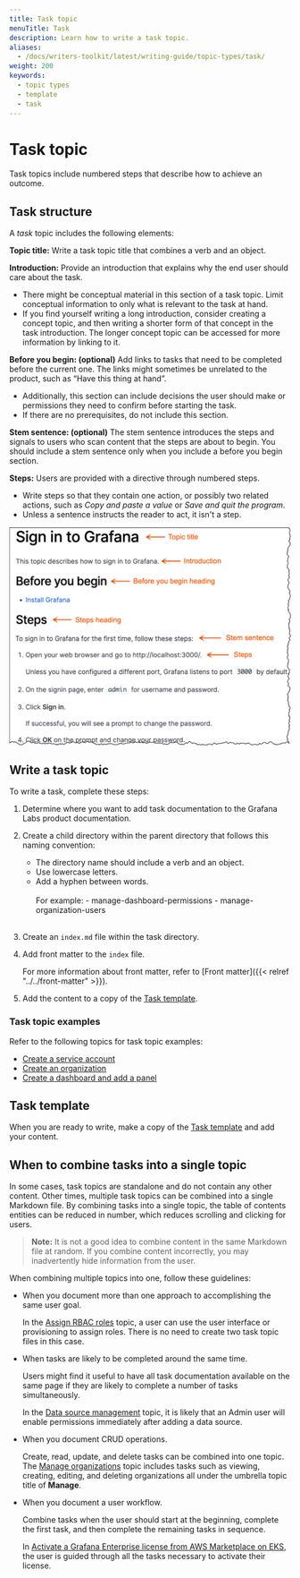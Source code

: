 ```yaml
---
title: Task topic
menuTitle: Task
description: Learn how to write a task topic.
aliases:
  - /docs/writers-toolkit/latest/writing-guide/topic-types/task/
weight: 200
keywords:
  - topic types
  - template
  - task
---
```


# Task topic

Task topics include numbered steps that describe how to achieve an outcome.

## Task structure

A _task_ topic includes the following elements:

**Topic title:** Write a task topic title that combines a verb and an object.

**Introduction:** Provide an introduction that explains why the end user should care about the task.

- There might be conceptual material in this section of a task topic. Limit conceptual information to only what is relevant to the task at hand.
- If you find yourself writing a long introduction, consider creating a concept topic, and then writing a shorter form of that concept in the task introduction. The longer concept topic can be accessed for more information by linking to it.

**Before you begin: (optional)** Add links to tasks that need to be completed before the current one. The links might sometimes be unrelated to the product, such as “Have this thing at hand”.

- Additionally, this section can include decisions the user should make or permissions they need to confirm before starting the task.
- If there are no prerequisites, do not include this section.

**Stem sentence: (optional)** The stem sentence introduces the steps and signals to users who scan content that the steps are about to begin. You should include a stem sentence only when you include a before you begin section.

**Steps:** Users are provided with a directive through numbered steps.

- Write steps so that they contain one action, or possibly two related actions, such as _Copy and paste a value_ or _Save and quit the program._
- Unless a sentence instructs the reader to act, it isn't a step.

![Task structure](task.png)

## Write a task topic

To write a task, complete these steps:

1. Determine where you want to add task documentation to the Grafana Labs product documentation.
1. Create a child directory within the parent directory that follows this naming convention:

   - The directory name should include a verb and an object.
   - Use lowercase letters.
   - Add a hyphen between words.
     <br>
     <br>
     For example: - manage-dashboard-permissions - manage-organization-users
     <br>
     <br>

1. Create an `index.md` file within the task directory.
1. Add front matter to the `index` file.

   For more information about front matter, refer to [Front matter]({{< relref "../../front-matter" >}}).

1. Add the content to a copy of the [Task template](https://github.com/grafana/writers-toolkit/blob/main/docs/static/templates/task-template.md).

### Task topic examples

Refer to the following topics for task topic examples:

- [Create a service account](/docs/grafana/latest/administration/service-accounts/#create-a-service-account-in-grafana)
- [Create an organization](/docs/grafana/latest/administration/organization-management/#create-an-organization)
- [Create a dashboard and add a panel](/docs/grafana/latest/dashboards/add-organize-panels/#create-a-dashboard-and-add-a-panel)

## Task template

When you are ready to write, make a copy of the [Task template](https://github.com/grafana/writers-toolkit/blob/main/docs/static/templates/task-template.md) and add your content.

## When to combine tasks into a single topic

In some cases, task topics are standalone and do not contain any other content. Other times, multiple task topics can be combined into a single Markdown file. By combining tasks into a single topic, the table of contents entities can be reduced in number, which reduces scrolling and clicking for users.

> **Note:** It is not a good idea to combine content in the same Markdown file at random. If you combine content incorrectly, you may inadvertently hide information from the user.

When combining multiple topics into one, follow these guidelines:

- When you document more than one approach to accomplishing the same user goal.

  In the [Assign RBAC roles](/docs/grafana/latest/administration/roles-and-permissions/access-control/assign-rbac-roles/) topic, a user can use the user interface or provisioning to assign roles. There is no need to create two task topic files in this case.

- When tasks are likely to be completed around the same time.

  Users might find it useful to have all task documentation available on the same page if they are likely to complete a number of tasks simultaneously.

  In the [Data source management](/docs/grafana/latest/administration/data-source-management/) topic, it is likely that an Admin user will enable permissions immediately after adding a data source.

- When you document CRUD operations.

  Create, read, update, and delete tasks can be combined into one topic. The [Manage organizations](/docs/grafana/latest/administration/organization-management/) topic includes tasks such as viewing, creating, editing, and deleting organizations all under the umbrella topic title of **Manage**.

- When you document a user workflow.

  Combine tasks when the user should start at the beginning, complete the first task, and then complete the remaining tasks in sequence.

  In [Activate a Grafana Enterprise license from AWS Marketplace on EKS](/docs/grafana/latest/administration/enterprise-licensing/activate-aws-marketplace-license/activate-license-on-eks/), the user is guided through all the tasks necessary to activate their license.
